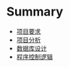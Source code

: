 # Summary

- [项目要求](./project-guidelines.md)
- [项目分析](./project-analysis.md)
- [数据库设计](./database-design.md)
- [程序控制逻辑](./control-logic.md)
